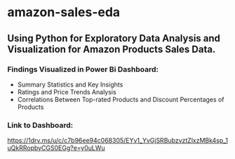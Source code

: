 # amazon-sales-eda

## Using Python for Exploratory Data Analysis and Visualization for Amazon Products Sales Data.

### Findings Visualized in Power Bi Dashboard: 
- Summary Statistics and Key Insights
- Ratings and Price Trends Analysis
- Correlations Between Top-rated Products and Discount Percentages of Products

### Link to Dashboard:
https://1drv.ms/u/c/c7b96ee94c068305/EYv1_YvGjSRBubzvztZlxzMBk4sp_1uQkRRopbyCGS0EGg?e=y0uLWu
